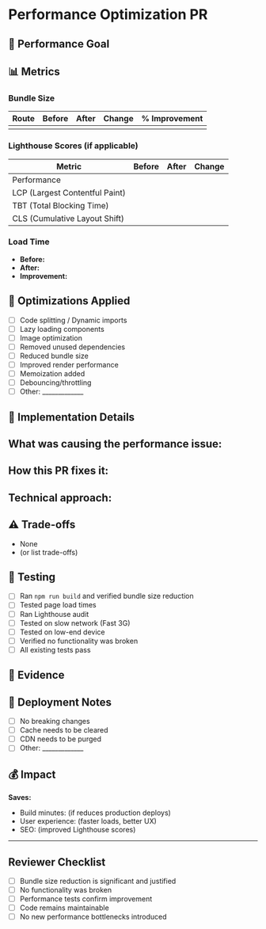 # Performance Optimization PR

## 🎯 Performance Goal
<!-- What performance issue are you fixing? -->


## 📊 Metrics
<!-- Provide before/after measurements -->

### Bundle Size
| Route | Before | After | Change | % Improvement |
|-------|--------|-------|--------|---------------|
|       |        |       |        |               |

### Lighthouse Scores (if applicable)
| Metric | Before | After | Change |
|--------|--------|-------|--------|
| Performance |  |  |  |
| LCP (Largest Contentful Paint) |  |  |  |
| TBT (Total Blocking Time) |  |  |  |
| CLS (Cumulative Layout Shift) |  |  |  |

### Load Time
- **Before:**
- **After:**
- **Improvement:**

## 🔧 Optimizations Applied
<!-- Mark completed optimizations with [x] -->

- [ ] Code splitting / Dynamic imports
- [ ] Lazy loading components
- [ ] Image optimization
- [ ] Removed unused dependencies
- [ ] Reduced bundle size
- [ ] Improved render performance
- [ ] Memoization added
- [ ] Debouncing/throttling
- [ ] Other: _____________

## 📝 Implementation Details
<!-- Explain what you changed and why -->

**What was causing the performance issue:**
-

**How this PR fixes it:**
-

**Technical approach:**
-

## ⚠️ Trade-offs
<!-- Are there any downsides to this optimization? -->

- None
- (or list trade-offs)

## 🧪 Testing
<!-- How did you verify the performance improvement? -->

- [ ] Ran `npm run build` and verified bundle size reduction
- [ ] Tested page load times
- [ ] Ran Lighthouse audit
- [ ] Tested on slow network (Fast 3G)
- [ ] Tested on low-end device
- [ ] Verified no functionality was broken
- [ ] All existing tests pass

## 📸 Evidence
<!-- Screenshots of bundle analysis, Lighthouse scores, Network tab, etc. -->


## 🚀 Deployment Notes
<!-- Any special considerations for deployment? -->

- [ ] No breaking changes
- [ ] Cache needs to be cleared
- [ ] CDN needs to be purged
- [ ] Other: _____________

## 💰 Impact
<!-- Financial or user experience impact -->

**Saves:**
- Build minutes: (if reduces production deploys)
- User experience: (faster loads, better UX)
- SEO: (improved Lighthouse scores)

---

## Reviewer Checklist

- [ ] Bundle size reduction is significant and justified
- [ ] No functionality was broken
- [ ] Performance tests confirm improvement
- [ ] Code remains maintainable
- [ ] No new performance bottlenecks introduced
